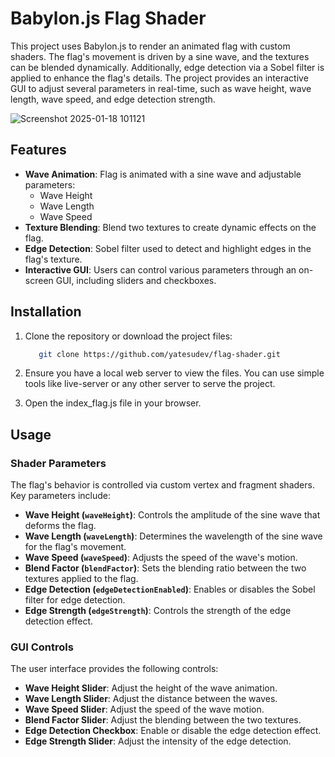 # Babylon.js Flag Shader

This project uses Babylon.js to render an animated flag with custom shaders. The flag's movement is driven by a sine wave, and the textures can be blended dynamically. Additionally, edge detection via a Sobel filter is applied to enhance the flag's details. The project provides an interactive GUI to adjust several parameters in real-time, such as wave height, wave length, wave speed, and edge detection strength.

![Screenshot 2025-01-18 101121](https://github.com/user-attachments/assets/c19e7854-51a7-4de9-821b-c74bb0b3564f)

## Features

- **Wave Animation**: Flag is animated with a sine wave and adjustable parameters:
  - Wave Height
  - Wave Length
  - Wave Speed
- **Texture Blending**: Blend two textures to create dynamic effects on the flag.
- **Edge Detection**: Sobel filter used to detect and highlight edges in the flag's texture.
- **Interactive GUI**: Users can control various parameters through an on-screen GUI, including sliders and checkboxes.

## Installation

1. Clone the repository or download the project files:

   ```bash
      git clone https://github.com/yatesudev/flag-shader.git
   ```

2. Ensure you have a local web server to view the files. You can use simple tools like live-server or any other server to serve the project.

3. Open the index_flag.js file in your browser.

## Usage

### Shader Parameters

The flag's behavior is controlled via custom vertex and fragment shaders. Key parameters include:

- **Wave Height (`waveHeight`)**: Controls the amplitude of the sine wave that deforms the flag.
- **Wave Length (`waveLength`)**: Determines the wavelength of the sine wave for the flag's movement.
- **Wave Speed (`waveSpeed`)**: Adjusts the speed of the wave's motion.
- **Blend Factor (`blendFactor`)**: Sets the blending ratio between the two textures applied to the flag.
- **Edge Detection (`edgeDetectionEnabled`)**: Enables or disables the Sobel filter for edge detection.
- **Edge Strength (`edgeStrength`)**: Controls the strength of the edge detection effect.

### GUI Controls

The user interface provides the following controls:

- **Wave Height Slider**: Adjust the height of the wave animation.
- **Wave Length Slider**: Adjust the distance between the waves.
- **Wave Speed Slider**: Adjust the speed of the wave motion.
- **Blend Factor Slider**: Adjust the blending between the two textures.
- **Edge Detection Checkbox**: Enable or disable the edge detection effect.
- **Edge Strength Slider**: Adjust the intensity of the edge detection.

